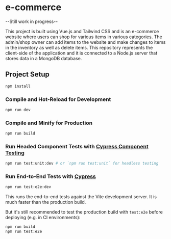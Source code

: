 # e-commerce

--Still work in progress--

This project is built using Vue.js and Tailwind CSS and is an e-commerce website where users can shop for various items in various categories. The admin/shop owner can add items to the website and make changes to items in the inventory as well as delete items. 
This repository represents the client-side of the application and it is connected to a Node.js server that stores data in a MongoDB database.

## Project Setup

```sh
npm install
```

### Compile and Hot-Reload for Development

```sh
npm run dev
```

### Compile and Minify for Production

```sh
npm run build
```

### Run Headed Component Tests with [Cypress Component Testing](https://on.cypress.io/component)

```sh
npm run test:unit:dev # or `npm run test:unit` for headless testing
```

### Run End-to-End Tests with [Cypress](https://www.cypress.io/)

```sh
npm run test:e2e:dev
```

This runs the end-to-end tests against the Vite development server.
It is much faster than the production build.

But it's still recommended to test the production build with `test:e2e` before deploying (e.g. in CI environments):

```sh
npm run build
npm run test:e2e
```
